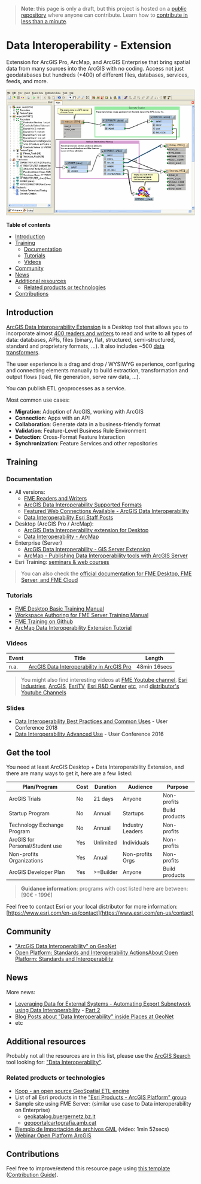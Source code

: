 > **Note**: this page is only a draft, but this project is hosted on a [public repository](https://github.com/hhkaos/awesome-arcgis) where anyone can contribute. Learn how to [contribute in less than a minute](https://github.com/hhkaos/awesome-arcgis/blob/master/CONTRIBUTING.md#contributions).

# Data Interoperability - Extension

Extension for ArcGIS Pro, ArcMap, and ArcGIS Enterprise that bring spatial data from many sources into the ArcGIS with no coding. Access not just geodatabases but hundreds (+400) of different files, databases, services, feeds, and more.

![Data Interoperability - Extension Screenshot](../../product-thumbnails/data-interoperability.png)  

<!-- START doctoc generated TOC please keep comment here to allow auto update -->
<!-- DON'T EDIT THIS SECTION, INSTEAD RE-RUN doctoc TO UPDATE -->
**Table of contents**

- [Introduction](#introduction)
- [Training](#training)
  - [Documentation](#documentation)
  - [Tutorials](#tutorials)
  - [Videos](#videos)
- [Community](#community)
- [News](#news)
- [Additional resources](#additional-resources)
  - [Related products or technologies](#related-products-or-technologies)
- [Contributions](#contributions)

<!-- END doctoc generated TOC please keep comment here to allow auto update -->

## Introduction

[ArcGIS Data Interoperability Extension](https://www.esri.com/en-us/arcgis/products/arcgis-data-interoperability/overview) is a Desktop tool that allows you to incorporate almost [400 readers and writers](https://www.safe.com/fme/formats-matrix/) to read and write to all types of data: databases, APIs, files (binary, flat, structured, semi-structured, standard and proprietary formats, ...). It also includes ~500 [data transformers](https://www.safe.com/transformers/).

The user experience is a drag and drop / WYSIWYG experience, configuring and connecting elements manually to build extraction, transformation and output flows (load, file generation, serve raw data, ...).

You can publish ETL geoprocesses as a service.

Most common use cases:

* **Migration**: Adoption of ArcGIS, working with ArcGIS
* **Connection**: Apps with an API
* **Collaboration**: Generate data in a business-friendly format
* **Validation**: Feature-Level Business Rule Environment
* **Detection**: Cross-Format Feature Interaction
* **Synchronization**: Feature Services and other repositories

## Training

### Documentation

* All versions:
    * [FME Readers and Writers](https://pro.arcgis.com/en/pro-app/help/data/data-interoperability/pdf/FMEReadersWriters.pdf)
    * [ArcGIS Data Interoperability Supported Formats](https://www.esri.com/library/fliers/pdfs/data-interop-formats.pdf)
    * [Featured Web Connections Available - ArcGIS Data Interoperability](https://www.esri.com/content/dam/esrisites/en-us/media/pdf/arcgis-data-interoperability-featured-web-connections.pdf)
    * [Data Interoperability Esri Staff Posts](https://community.esri.com/community/open-platform-standards-and-interoperability/content?filterID=contentstatus%5Bpublished%5D~category%5Bdata-interoperability-etl%5D&filterID=contentstatus%5Bpublished%5D~objecttype~objecttype%5Bblogpost%5D)
* Desktop (ArcGIS Pro / ArcMap):
    * [ArcGIS Data Interoperability extension for Desktop](https://pro.arcgis.com/en/pro-app/help/data/data-interoperability/what-is-the-data-interoperability-extension.htm)
    * [Data Interoperability - ArcMap](https://desktop.arcgis.com/en/arcmap/latest/extensions/data-interoperability/what-is-the-data-interoperability-extension-.htm)
* Enterprise (Server)
    * [ArcGIS Data Interoperability - GIS Server Extension](https://enterprise.arcgis.com/en/server/latest/get-started/windows/server-extensions.htm#ESRI_SECTION1_AB7968F151BD401C8FDFDE69C041F4D8)
    * [ArcMap - Publishing Data Interoperability tools with ArcGIS Server](https://desktop.arcgis.com/en/arcmap/latest/extensions/data-interoperability/publishing-data-interoperability-tools-with-arcgis-server.htm)
* Esri Training: [seminars & web courses](https://community.safe.com/s/documentation/)

> You can also check the [official documentation for FME Desktop, FME Server, and FME Cloud](https://community.safe.com/s/documentation/)

### Tutorials

* [FME Desktop Basic Training Manual](https://s3.amazonaws.com/gitbook/Desktop-Basic-2019/index.html)
* [Workspace Authoring for FME Server Training Manual](https://s3.amazonaws.com/gitbook/Server-Authoring-2019/index.html)
* [FME Training on Github](https://github.com/safesoftware/FMETraining)
* [ArcMap Data Interoperability Extension Tutorial](http://help.arcgis.com/es/arcgisdesktop/10.8/pdf/tutorial_data_interoperability_extension.pdf)

### Videos

|Event|Title|Length|
|---|---|---|
|n.a.|[ArcGIS Data Interoperability in ArcGIS Pro](https://www.youtube.com/watch?v=ijWacWFXB0w)| 48min 16secs|


> You might also find interesting videos at [FME Youtube channel](https://www.youtube.com/c/FMEchannel/playlists), [Esri Industries](https://www.youtube.com/channel/UCZTiOg3n0pqUDSatq7mS2PA/search?query="PRODUCT"), [ArcGIS](https://www.youtube.com/channel/UCgGDPs8cte-VLJbgpaK4GPw/search?query="PRODUCT"), [EsriTV](https://www.youtube.com/user/esritv/search?query="PRODUCT"), [Esri R&D Center](https://www.youtube.com/user/esripdx/search?query="PRODUCT") [etc](https://esri-es.github.io/awesome-arcgis/esri/#youtube-channels), and [distributor's Youtube Channels](../../../esri#youtube-channels)

### Slides

* [Data Interoperability Best Practices and Common Uses](https://proceedings.esri.com/library/userconf/proc18/tech-workshops/tw_1802-19.pdf) - User Conference 2018
* [Data Interoperability Advanced Use](https://proceedings.esri.com/library/userconf/proc16/tech-workshops/tw_218-126.pdf) - User Conference 2016

## Get the tool

You need at least ArcGIS Desktop + Data Interoperability Extension, and there are many ways to get it, here are a few listed:

|Plan/Program|Cost|Duration|Audience|Purpose|
|---|---|---|---|---|
|ArcGIS Trials|No|21 days|Anyone|Non-profits|
|Startup Program|No|Annual|Startups|Build products|
|Technology Exchange Program|No|Annual|Industry Leaders|Non-profits|
|ArcGIS for Personal/Student use|Yes|Unlimited|Individuals|Non-profits|
|Non-profits Organizations|Yes|Anual|Non-profits Orgs|Non-profits|
|ArcGIS Developer Plan|Yes|>=Builder|Anyone|Build products|

> **Guidance information**: programs with cost listed here are between: [90€ - 199€]

Feel free to contact Esri or your local distributor for more information: [https://www.esri.com/en-us/contact](https://www.esri.com/en-us/contact)

## Community

* ["ArcGIS Data Interoperability" on GeoNet](https://community.esri.com/search.jspa?q=ArcGIS%20Data%20Interoperability)
* [Open Platform: Standards and Interoperability
ActionsAbout Open Platform: Standards and Interoperability](https://community.esri.com/community/open-platform-standards-and-interoperability/content?filterID=contentstatus%5Bpublished%5D~category%5Bdata-interoperability-etl%5D)

## News

More news:

* [Leveraging Data for External Systems - Automating Export Subnetwork using Data Interoperability](https://www.esri.com/arcgis-blog/products/utility-network/data-management/exporting-subnetworks-using-data-interoperability/) - [Part 2](https://www.esri.com/arcgis-blog/products/utility-network/data-management/exporting-subnetworks-using-data-interoperability-part2/)
* [Blog Posts about "Data Interoperability" inside Places at GeoNet](https://community.esri.com/community/open-platform-standards-and-interoperability/content?filterID=contentstatus%5Bpublished%5D~category%5Bdata-interoperability-etl%5D&filterID=contentstatus%5Bpublished%5D~objecttype~objecttype%5Bblogpost%5D)
* etc

## Additional resources

Probably not all the resources are in this list, please use the [ArcGIS Search](https://esri-es.github.io/arcgis-search/) tool looking for: ["Data Interoperability"](https://esri-es.github.io/arcgis-search/?search="Data%20Interoperability"&utm_campaign=awesome-list&utm_source=awesome-list&utm_medium=page).

### Related products or technologies

* [Koop - an open source GeoSpatial ETL engine](https://koopjs.github.io/)
* List of all Esri products in the ["Esri Products - ArcGIS Platform" group](https://awesome-arcgis.maps.arcgis.com/home/group.html?id=663480a878724c42aef09a523a8d5139&view=list&start=1&num=20#content)
* Sample site using FME Server: (similar use case to Data interoperability on Enterprise)
    * [geokatalog.buergernetz.bz.it](http://geokatalog.buergernetz.bz.it/geokatalog/#!)
    * [geoportalcartografia.amb.cat](https://geoportalcartografia.amb.cat/AppGeoportalCartografia2/index.html?locale=es)
* [Ejemplo de Importación de archivos GML](https://www.youtube.com/watch?v=6cj2cCxC6Rg) (video: 1min 52secs)
* [Webinar Open Platform ArcGIS](https://www.youtube.com/watch?v=R-cZiwd0_9Y)

## Contributions

Feel free to improve/extend this resource page using [this template](https://github.com/hhkaos/awesome-arcgis/blob/master/templates/PRODUCT_PAGE_TEMPLATE.md) ([Contribution Guide](https://github.com/hhkaos/awesome-arcgis/blob/master/CONTRIBUTING.md)).
